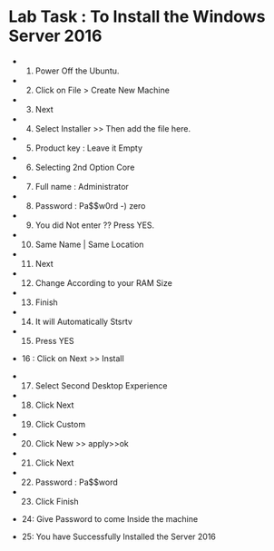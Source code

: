 # Lab Task : To Install the Windows Server 2016 

* 1. Power Off the Ubuntu. 
* 2. Click on File > Create New Machine 
* 3. Next 
* 4. Select Installer >> Then add the file here.
* 5. Product key : Leave it Empty 
* 6. Selecting 2nd Option Core 
* 7. Full name : Administrator 
* 8. Password : Pa$$w0rd -) zero

* 9. You did Not enter ?? Press YES. 
* 10. Same Name | Same Location 
* 11. Next
* 12. Change According to your RAM Size 
* 13. Finish 
* 14. It will Automatically Stsrtv 
* 15. Press YES

* 16 : Click on Next >> Install
* 17. Select Second Desktop Experience 
* 18. Click Next 
* 19. Click Custom 
* 20. Click New >> apply>>ok
* 21. Click Next 

* 22. Password : Pa$$word
* 23. Click Finish 

* 24:  Give Password to come Inside the machine 

* 25: You have Successfully Installed the Server 2016
